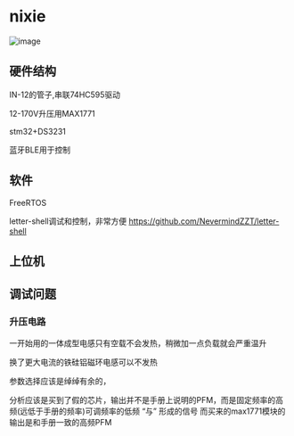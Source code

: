 # nixie

![image](https://user-images.githubusercontent.com/38028595/166099217-2baee893-2fee-4cbb-b281-c7be31b3ba84.png)

## 硬件结构
IN-12的管子,串联74HC595驱动

12-170V升压用MAX1771

stm32+DS3231

蓝牙BLE用于控制

## 软件
FreeRTOS

letter-shell调试和控制，非常方便 https://github.com/NevermindZZT/letter-shell

## 上位机

## 调试问题

### 升压电路
一开始用的一体成型电感只有空载不会发热，稍微加一点负载就会严重温升

换了更大电流的铁硅铝磁环电感可以不发热

参数选择应该是绰绰有余的，

分析应该是买到了假的芯片，输出并不是手册上说明的PFM，而是固定频率的高频(远低于手册的频率)可调频率的低频 “与” 形成的信号
而买来的max1771模块的输出是和手册一致的高频PFM
